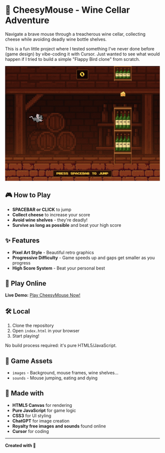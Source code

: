 # 🧀 CheesyMouse - Wine Cellar Adventure

Navigate a brave mouse through a treacherous wine cellar, collecting cheese while avoiding deadly wine bottle shelves.

This is a fun little project where I tested something I've never done before (game design) by vibe-coding it with Cursor. Just wanted to see what would happen if I tried to build a simple "Flappy Bird clone" from scratch.

![CheesyMouse Game Screenshot](images/screenshot.png)

## 🎮 How to Play

- **SPACEBAR or CLICK** to jump
- **Collect cheese** to increase your score
- **Avoid wine shelves** - they're deadly!
- **Survive as long as possible** and beat your high score

## ✨ Features

- **Pixel Art Style** - Beautiful retro graphics
- **Progressive Difficulty** - Game speeds up and gaps get smaller as you progress 
- **High Score System** - Beat your personal best

## 🚀 Play Online

**Live Demo:** [Play CheesyMouse Now!](https://Nek-11.github.io/CheesyMouse/)

## 🛠️ Local

1. Clone the repository
2. Open `index.html` in your browser
3. Start playing!

No build process required: it's pure HTML5/JavaScript.

## 📁 Game Assets

- `images` - Background, mouse frames, wine shelves...
- `sounds` - Mouse jumping, eating and dying

## 🎯 Made with

- **HTML5 Canvas** for rendering
- **Pure JavaScript** for game logic
- **CSS3** for UI styling
- **ChatGPT** for image creation
- **Royalty free images and sounds** found online
- **Cursor** for coding

---

**Created with  🧀**
